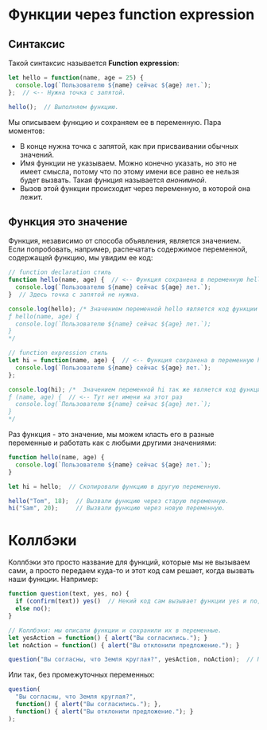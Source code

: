 # Функции через function expression

## Синтаксис

Такой синтаксис называется **Function expression**:

```javascript
let hello = function(name, age = 25) {
  console.log(`Пользователю ${name} сейчас ${age} лет.`);
};  // <-- Нужна точка с запятой.

hello();  // Выполняем функцию.
```

Мы описываем функцию и сохраняем ее в переменную. Пара моментов:

* В конце нужна точка с запятой, как при присваивании обычных значений.
* Имя функции не указываем. Можно конечно указать, но это не имеет смысла, потому что по этому имени все равно ее нельзя будет вызвать. Такая функция называется *анонимной*.
* Вызов этой функции происходит через переменную, в которой она лежит.

## Функция это значение

Функция, независимо от способа объявления, является значением. Если попробовать, например, распечатать содержимое переменной, содержащей функцию, мы увидим ее код:

```javascript
// function declaration стиль
function hello(name, age) {  // <-- Функция сохранена в переменную hello
  console.log(`Пользователю ${name} сейчас ${age} лет.`);
}  // Здесь точка с запятой не нужна.

console.log(hello); /* Значением переменной hello является код функции
ƒ hello(name, age) {
  console.log(`Пользователю ${name} сейчас ${age} лет.`);
}
*/
```

```javascript
// function expression стиль
let hi = function(name, age) {  // <-- Функция сохранена в переменную hi
  console.log(`Пользователю ${name} сейчас ${age} лет.`);
};

console.log(hi); /*  Значением переменной hi так же является код функции
ƒ (name, age) {  // <-- Тут нет имени на этот раз
  console.log(`Пользователю ${name} сейчас ${age} лет.`);
}
*/
```

Раз функция - это значение, мы можем класть его в разные переменные и работать как с любыми другими значениями:

```javascript
function hello(name, age) {
  console.log(`Пользователю ${name} сейчас ${age} лет.`);
}

let hi = hello;  // Скопировали функцию в другую переменную.

hello("Tom", 18);  // Вызвали функцию через старую переменную.
hi("Sam", 20);     // Вызвали функцию через новую переменную.
```

# Коллбэки

Коллбэки это просто название для функций, которые мы не вызываем сами, а просто передаем куда-то и этот код сам решает, когда вызвать наши функции. Например:

```javascript
function question(text, yes, no) {
  if (confirm(text)) yes()  // Некий код сам вызывает функции yes и no, которые мы ему передали
  else no();
}

// Коллбэки: мы описали функции и сохранили их в переменные.
let yesAction = function() { alert("Вы согласились."); }
let noAction = function() { alert("Вы отклонили предложение."); }

question("Вы согласны, что Земля круглая?", yesAction, noAction);  // Передаем функции.
```

Или так, без промежуточных переменных:

```javascript
question(
  "Вы согласны, что Земля круглая?", 
  function() { alert("Вы согласились."); }, 
  function() { alert("Вы отклонили предложение."); }
);
```

